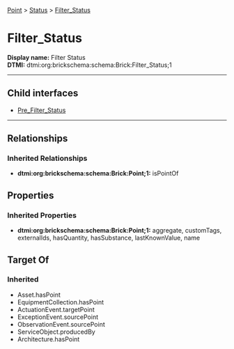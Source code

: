 [Point](../../Point.md) > [Status](../Status.md) > [Filter_Status](.)
# Filter_Status

**Display name:** Filter Status<br />
**DTMI:** dtmi:org:brickschema:schema:Brick:Filter_Status;1

---


## Child interfaces
* [Pre_Filter_Status](Pre_Filter_Status.md)

---
## Relationships
### Inherited Relationships
* **dtmi:org:brickschema:schema:Brick:Point;1:** isPointOf
## Properties
### Inherited Properties
* **dtmi:org:brickschema:schema:Brick:Point;1:** aggregate, customTags, externalIds, hasQuantity, hasSubstance, lastKnownValue, name
## Target Of
### Inherited
* Asset.hasPoint
* EquipmentCollection.hasPoint
* ActuationEvent.targetPoint
* ExceptionEvent.sourcePoint
* ObservationEvent.sourcePoint
* ServiceObject.producedBy
* Architecture.hasPoint
